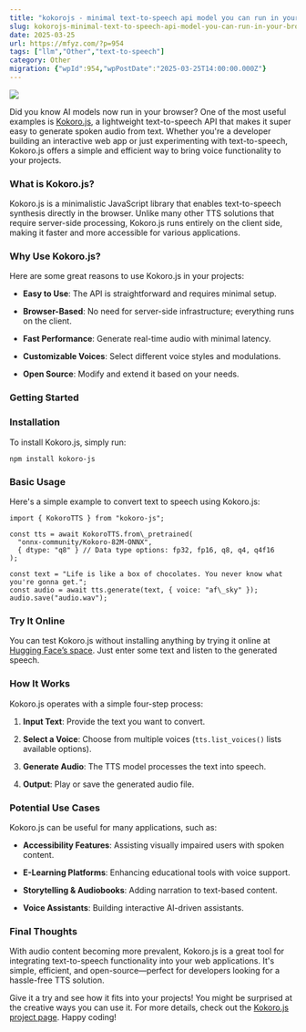 ```yaml
---
title: "kokorojs - minimal text-to-speech api model you can run in your browser"
slug: kokorojs-minimal-text-to-speech-api-model-you-can-run-in-your-browser
date: 2025-03-25
url: https://mfyz.com/?p=954
tags: ["llm","Other","text-to-speech"]
category: Other
migration: {"wpId":954,"wpPostDate":"2025-03-25T14:00:00.000Z"}
---
```


![](/images/archive/en/2025/03/image2.png)

Did you know AI models now run in your browser? One of the most useful examples is [Kokoro.js](https://huggingface.co/posts/Xenova/503648859052804), a lightweight text-to-speech API that makes it super easy to generate spoken audio from text. Whether you're a developer building an interactive web app or just experimenting with text-to-speech, Kokoro.js offers a simple and efficient way to bring voice functionality to your projects.

### What is Kokoro.js?

Kokoro.js is a minimalistic JavaScript library that enables text-to-speech synthesis directly in the browser. Unlike many other TTS solutions that require server-side processing, Kokoro.js runs entirely on the client side, making it faster and more accessible for various applications.

### Why Use Kokoro.js?

Here are some great reasons to use Kokoro.js in your projects:

*   **Easy to Use**: The API is straightforward and requires minimal setup.

*   **Browser-Based**: No need for server-side infrastructure; everything runs on the client.

*   **Fast Performance**: Generate real-time audio with minimal latency.

*   **Customizable Voices**: Select different voice styles and modulations.

*   **Open Source**: Modify and extend it based on your needs.

### Getting Started

### Installation

To install Kokoro.js, simply run:

```
npm install kokoro-js

```

### Basic Usage

Here's a simple example to convert text to speech using Kokoro.js:

```
import { KokoroTTS } from "kokoro-js";

const tts = await KokoroTTS.from\_pretrained(
  "onnx-community/Kokoro-82M-ONNX",
  { dtype: "q8" } // Data type options: fp32, fp16, q8, q4, q4f16
);

const text = "Life is like a box of chocolates. You never know what you're gonna get.";
const audio = await tts.generate(text, { voice: "af\_sky" });
audio.save("audio.wav");

```

### Try It Online

You can test Kokoro.js without installing anything by trying it online at [Hugging Face’s space](https://huggingface.co/spaces/webml-community/kokoro-web). Just enter some text and listen to the generated speech.

### How It Works

Kokoro.js operates with a simple four-step process:

1.  **Input Text**: Provide the text you want to convert.

3.  **Select a Voice**: Choose from multiple voices (`tts.list_voices()` lists available options).

5.  **Generate Audio**: The TTS model processes the text into speech.

7.  **Output**: Play or save the generated audio file.

### Potential Use Cases

Kokoro.js can be useful for many applications, such as:

*   **Accessibility Features**: Assisting visually impaired users with spoken content.

*   **E-Learning Platforms**: Enhancing educational tools with voice support.

*   **Storytelling & Audiobooks**: Adding narration to text-based content.

*   **Voice Assistants**: Building interactive AI-driven assistants.

### Final Thoughts

With audio content becoming more prevalent, Kokoro.js is a great tool for integrating text-to-speech functionality into your web applications. It's simple, efficient, and open-source—perfect for developers looking for a hassle-free TTS solution.

Give it a try and see how it fits into your projects! You might be surprised at the creative ways you can use it. For more details, check out the [Kokoro.js project page](https://huggingface.co/posts/Xenova/503648859052804). Happy coding!